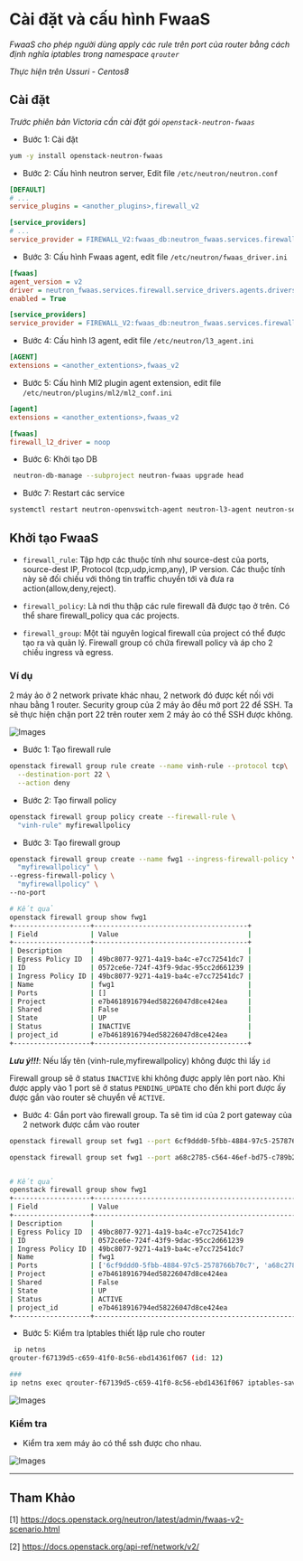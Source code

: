 # Cài đặt và cấu hình FwaaS

*FwaaS cho phép người dùng apply các rule trên port của router bằng cách định nghĩa iptables trong namespace `qrouter`*

*Thực hiện trên Ussuri - Centos8*


## Cài đặt 

*Trước phiên bản Victoria cần cài đặt gói `openstack-neutron-fwaas`*

- Bước 1: Cài đặt
```sh
yum -y install openstack-neutron-fwaas
```

- Bước 2: Cấu hình neutron server, Edit file `/etc/neutron/neutron.conf`
```ini
[DEFAULT]
# ...
service_plugins = <another_plugins>,firewall_v2

[service_providers]
# ...
service_provider = FIREWALL_V2:fwaas_db:neutron_fwaas.services.firewall.service_drivers.agents.agents.FirewallAgentDriver:default
```

- Bước 3: Cấu hình Fwaas agent, edit file `/etc/neutron/fwaas_driver.ini`
```ini
[fwaas]
agent_version = v2
driver = neutron_fwaas.services.firewall.service_drivers.agents.drivers.linux.iptables_fwaas_v2.IptablesFwaasDriver
enabled = True

[service_providers]
service_provider = FIREWALL_V2:fwaas_db:neutron_fwaas.services.firewall.service_drivers.agents.agents.FirewallAgentDriver:default
```

- Bước 4: Cấu hình l3 agent, edit file `/etc/neutron/l3_agent.ini`

```ini
[AGENT]
extensions = <another_extentions>,fwaas_v2
```

- Bước 5: Cấu hình Ml2 plugin agent extension, edit file `/etc/neutron/plugins/ml2/ml2_conf.ini`
```ini
[agent]
extensions = <another_extentions>,fwaas_v2

[fwaas]
firewall_l2_driver = noop
```

- Bước 6: Khởi tạo DB
```sh
 neutron-db-manage --subproject neutron-fwaas upgrade head
```

- Bước 7: Restart các service 
```sh
systemctl restart neutron-openvswitch-agent neutron-l3-agent neutron-server
```



## Khởi tạo FwaaS

- `firewall_rule`: Tập hợp các thuộc tính như source-dest của ports, source-dest IP, Protocol (tcp,udp,icmp,any), IP version. Các thuộc tính này sẽ đối chiếu với thông tin traffic chuyển tới và đưa ra action(allow,deny,reject).

- `firewall_policy`: Là nơi thu thập các rule firewall đã được tạo ở trên. Có thể share firewall_policy qua các projects. 

- `firewall_group`: Một tài nguyên logical firewall của project có thể được tạo ra và quản lý. Firewall group có chứa firewall policy và áp cho 2 chiều ingress và egress.


### Ví dụ
2 máy ảo ở 2 network private khác nhau, 2 network đó được kết nối với nhau bằng 1 router. Security group của 2 máy ảo đều mở port 22 để SSH. Ta sẽ thực hiện chặn port 22 trên router xem 2 máy ảo có thể SSH được không.

![Images](../iamges/fwaasdemo01.png)

- Bước 1: Tạo firewall rule
```sh
openstack firewall group rule create --name vinh-rule --protocol tcp\
  --destination-port 22 \
  --action deny
```

- Bước 2: Tạo firwall policy
```sh
openstack firewall group policy create --firewall-rule \
  "vinh-rule" myfirewallpolicy
```
- Bước 3: Tạo firewall group 
```sh
openstack firewall group create --name fwg1 --ingress-firewall-policy \
  "myfirewallpolicy" \
--egress-firewall-policy \
  "myfirewallpolicy" \
--no-port

# Kết quả
openstack firewall group show fwg1
+-------------------+--------------------------------------+
| Field             | Value                                |
+-------------------+--------------------------------------+
| Description       |                                      |
| Egress Policy ID  | 49bc8077-9271-4a19-ba4c-e7cc72541dc7 |
| ID                | 0572ce6e-724f-43f9-9dac-95cc2d661239 |
| Ingress Policy ID | 49bc8077-9271-4a19-ba4c-e7cc72541dc7 |
| Name              | fwg1                                 |
| Ports             | []                                   |
| Project           | e7b4618916794ed58226047d8ce424ea     |
| Shared            | False                                |
| State             | UP                                   |
| Status            | INACTIVE                             |
| project_id        | e7b4618916794ed58226047d8ce424ea     |
+-------------------+--------------------------------------+
```

***Lưu ý!!!***: Nếu lấy tên (vinh-rule,myfirewallpolicy) không được thì lấy `id`

Firewall group sẽ ở status `INACTIVE` khi không được apply lên port nào. Khi được apply vào 1 port sẽ ở status `PENDING_UPDATE` cho đến khi port được ấy được gắn vào router sẽ chuyển về `ACTIVE`.


- Bước 4: Gắn port vào firewall group. Ta sẽ tìm id của 2 port gateway của 2 network được cắm vào router

```sh
openstack firewall group set fwg1 --port 6cf9ddd0-5fbb-4884-97c5-2578766b70c7

openstack firewall group set fwg1 --port a68c2785-c564-46ef-bd75-c789b22d24c5


# Kết quả
openstack firewall group show fwg1
+-------------------+----------------------------------------------------------------------------------+
| Field             | Value                                                                            |
+-------------------+----------------------------------------------------------------------------------+
| Description       |                                                                                  |
| Egress Policy ID  | 49bc8077-9271-4a19-ba4c-e7cc72541dc7                                             |
| ID                | 0572ce6e-724f-43f9-9dac-95cc2d661239                                             |
| Ingress Policy ID | 49bc8077-9271-4a19-ba4c-e7cc72541dc7                                             |
| Name              | fwg1                                                                             |
| Ports             | ['6cf9ddd0-5fbb-4884-97c5-2578766b70c7', 'a68c2785-c564-46ef-bd75-c789b22d24c5'] |
| Project           | e7b4618916794ed58226047d8ce424ea                                                 |
| Shared            | False                                                                            |
| State             | UP                                                                               |
| Status            | ACTIVE                                                                           |
| project_id        | e7b4618916794ed58226047d8ce424ea                                                 |
+-------------------+----------------------------------------------------------------------------------+
```

- Bước 5: Kiểm tra Iptables thiết lập rule cho router
```sh
 ip netns
qrouter-f67139d5-c659-41f0-8c56-ebd14361f067 (id: 12)

###
ip netns exec qrouter-f67139d5-c659-41f0-8c56-ebd14361f067 iptables-save
```
![Images](../iamges/fwaasdemo02.png)

### Kiểm tra

- Kiểm tra xem máy ảo có thể ssh được cho nhau.

![Images](../iamges/fwaasdemo03.png)

---
## Tham Khảo
[1] https://docs.openstack.org/neutron/latest/admin/fwaas-v2-scenario.html

[2] https://docs.openstack.org/api-ref/network/v2/